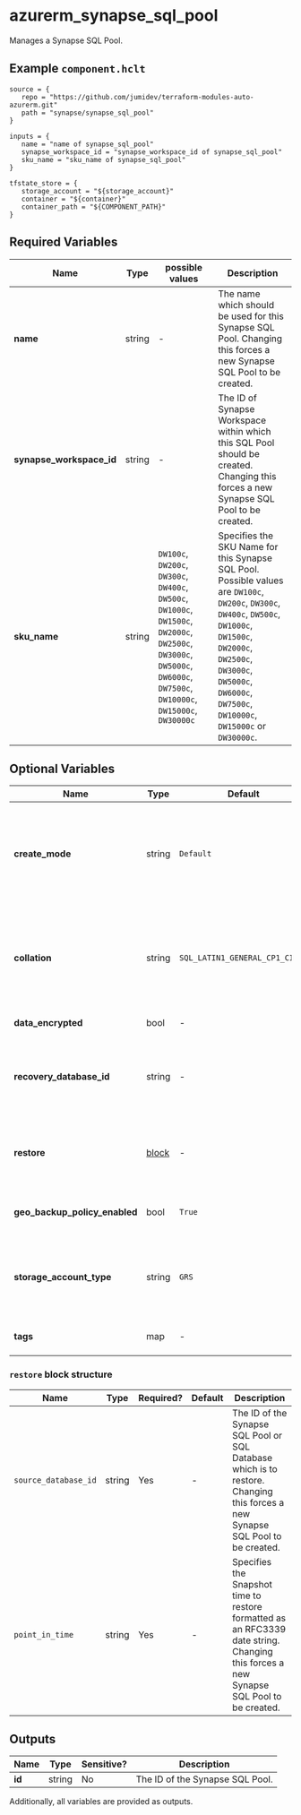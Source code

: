 # azurerm_synapse_sql_pool

Manages a Synapse SQL Pool.

## Example `component.hclt`

```hcl
source = {
   repo = "https://github.com/jumidev/terraform-modules-auto-azurerm.git" 
   path = "synapse/synapse_sql_pool" 
}

inputs = {
   name = "name of synapse_sql_pool" 
   synapse_workspace_id = "synapse_workspace_id of synapse_sql_pool" 
   sku_name = "sku_name of synapse_sql_pool" 
}

tfstate_store = {
   storage_account = "${storage_account}" 
   container = "${container}" 
   container_path = "${COMPONENT_PATH}" 
}

```

## Required Variables

| Name | Type |  possible values |  Description |
| ---- | --------- |  ----------- | ----------- |
| **name** | string |  -  |  The name which should be used for this Synapse SQL Pool. Changing this forces a new Synapse SQL Pool to be created. | 
| **synapse_workspace_id** | string |  -  |  The ID of Synapse Workspace within which this SQL Pool should be created. Changing this forces a new Synapse SQL Pool to be created. | 
| **sku_name** | string |  `DW100c`, `DW200c`, `DW300c`, `DW400c`, `DW500c`, `DW1000c`, `DW1500c`, `DW2000c`, `DW2500c`, `DW3000c`, `DW5000c`, `DW6000c`, `DW7500c`, `DW10000c`, `DW15000c`, `DW30000c`  |  Specifies the SKU Name for this Synapse SQL Pool. Possible values are `DW100c`, `DW200c`, `DW300c`, `DW400c`, `DW500c`, `DW1000c`, `DW1500c`, `DW2000c`, `DW2500c`, `DW3000c`, `DW5000c`, `DW6000c`, `DW7500c`, `DW10000c`, `DW15000c` or `DW30000c`. | 

## Optional Variables

| Name | Type |  Default  |  possible values |  Description |
| ---- | --------- |  ----------- | ----------- | ----------- |
| **create_mode** | string |  `Default`  |  `Default`, `Recovery`, `PointInTimeRestore`  |  Specifies how to create the SQL Pool. Valid values are: `Default`, `Recovery` or `PointInTimeRestore`. Must be `Default` to create a new database. Defaults to `Default`. Changing this forces a new Synapse SQL Pool to be created. | 
| **collation** | string |  `SQL_LATIN1_GENERAL_CP1_CI_AS`  |  -  |  The name of the collation to use with this pool, only applicable when `create_mode` is set to `Default`. Azure default is `SQL_LATIN1_GENERAL_CP1_CI_AS`. Changing this forces a new Synapse SQL Pool to be created. | 
| **data_encrypted** | bool |  -  |  -  |  Is transparent data encryption enabled? | 
| **recovery_database_id** | string |  -  |  -  |  The ID of the Synapse SQL Pool or SQL Database which is to back up, only applicable when `create_mode` is set to `Recovery`. Changing this forces a new Synapse SQL Pool to be created. | 
| **restore** | [block](#restore-block-structure) |  -  |  -  |  A `restore` block. Only applicable when `create_mode` is set to `PointInTimeRestore`. Changing this forces a new Synapse SQL Pool to be created. | 
| **geo_backup_policy_enabled** | bool |  `True`  |  `true`, `false`  |  Is geo-backup policy enabled? Possible values include `true` or `false`. Defaults to `true`. | 
| **storage_account_type** | string |  `GRS`  |  `LRS`, `GRS`  |  The storage account type that will be used to store backups for this Synapse SQL Pool. Possible values are `LRS` or `GRS`. Changing this forces a new Synapse SQL Pool to be created. Defaults to `GRS`. | 
| **tags** | map |  -  |  -  |  A mapping of tags which should be assigned to the Synapse SQL Pool. | 

### `restore` block structure

| Name | Type | Required? | Default | Description |
| ---- | ---- | --------- | ------- | ----------- |
| `source_database_id` | string | Yes | - | The ID of the Synapse SQL Pool or SQL Database which is to restore. Changing this forces a new Synapse SQL Pool to be created. |
| `point_in_time` | string | Yes | - | Specifies the Snapshot time to restore formatted as an RFC3339 date string. Changing this forces a new Synapse SQL Pool to be created. |



## Outputs

| Name | Type | Sensitive? | Description |
| ---- | ---- | --------- | --------- |
| **id** | string | No  | The ID of the Synapse SQL Pool. | 

Additionally, all variables are provided as outputs.
